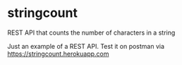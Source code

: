 # stringcount
REST API that counts the number of characters in a string

Just an example of a REST API.
Test it on postman via https://stringcount.herokuapp.com
